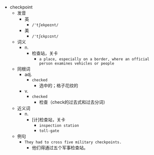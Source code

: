 - checkpoint
  - 发音
    - 英
      - `/'tʃekpɒɪnt/`
    - 美
      - `/'tʃɛkpɔɪnt/`
  - 词义
    - n.
      - 检查站，关卡
        - `a place, especially on a border, where an official person examines vehicles or people`
  - 同根词
    - adj.
      - `checked`
        - 选中的；格子花纹的
    - v.
      - `checked`
        - 检查（check的过去式和过去分词）
  - 近义词
    - n.
      - [计]检查站，关卡
        - `inspection station`
        - `toll-gate`
  - 例句
    - `They had to cross five military checkpoints.`
      - 他们得通过五个军事检查站。

